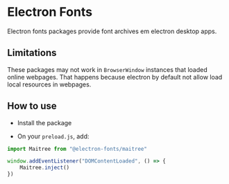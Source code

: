 # Electron Fonts

Electron fonts packages provide font archives em electron desktop apps.

## Limitations

These packages may not work in `BrowserWindow` instances that loaded online webpages. That happens because electron by default not allow load local resources in webpages.

## How to use

* Install the package

* On your `preload.js`, add:

```ts
import Maitree from "@electron-fonts/maitree"

window.addEventListener("DOMContentLoaded", () => {
    Maitree.inject()
})
```